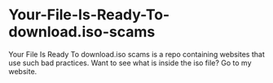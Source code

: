 # Your-File-Is-Ready-To-download.iso-scams
Your File Is Ready To download.iso scams is a repo containing websites that use such bad practices. Want to see what is inside the iso file? Go to my website.
